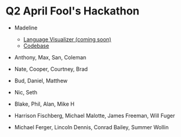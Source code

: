 # Q2 April Fool's Hackathon

* Madeline
  * [Language Visualizer (coming soon)](url)
  * [Codebase](https://github.com/madelinepick/q2-hackathon/tree/bubblechart)

* Anthony, Max, San, Coleman

* Nate, Cooper, Courtney, Brad

* Bud, Daniel, Matthew

* Nic, Seth

* Blake, Phil, Alan, Mike H

* Harrison Fischberg, Michael Malotte, James Freeman, Will Fuger

* Michael Ferger, Lincoln Dennis, Conrad Bailey, Summer Wollin
